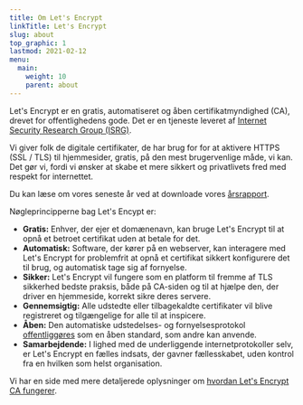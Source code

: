 ```yaml
---
title: Om Let's Encrypt
linkTitle: Let's Encrypt
slug: about
top_graphic: 1
lastmod: 2021-02-12
menu:
  main:
    weight: 10
    parent: about
---
```


Let's Encrypt er en gratis, automatiseret og åben certifikatmyndighed (CA), drevet for offentlighedens gode. Det er en tjeneste leveret af [Internet Security Research Group (ISRG)](https://www.abetterinternet.org/).

Vi giver folk de digitale certifikater, de har brug for for at aktivere HTTPS (SSL / TLS) til hjemmesider, gratis, på den mest brugervenlige måde, vi kan. Det gør vi, fordi vi ønsker at skabe et mere sikkert og privatlivets fred med respekt for internettet.

Du kan læse om vores seneste år ved at downloade vores [årsrapport](https://www.abetterinternet.org/annual-reports/).

Nøgleprincipperne bag Let's Encypt er:

* **Gratis:** Enhver, der ejer et domænenavn, kan bruge Let's Encrypt til at opnå et betroet certifikat uden at betale for det.
* **Automatisk:** Software, der kører på en webserver, kan interagere med Let's Encrypt for problemfrit at opnå et certifikat sikkert konfigurere det til brug, og automatisk tage sig af fornyelse.
* **Sikker:** Let's Encrypt vil fungere som en platform til fremme af TLS sikkerhed bedste praksis, både på CA-siden og til at hjælpe den, der driver en hjemmeside, korrekt sikre deres servere.
* **Gennemsigtig:** Alle udstedte eller tilbagekaldte certifikater vil blive registreret og tilgængelige for alle til at inspicere.
* **Åben:** Den automatiske udstedelses- og fornyelsesprotokol [offentliggøres](https://tools.ietf.org/html/rfc8555) som en åben standard, som andre kan anvende.
* **Samarbejdende:** I lighed med de underliggende internetprotokoller selv, er Let's Encrypt en fælles indsats, der gavner fællesskabet, uden kontrol fra en hvilken som helst organisation.

Vi har en side med mere detaljerede oplysninger om [hvordan Let's Encrypt CA fungerer](/how-it-works).
